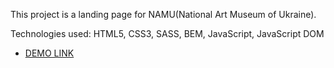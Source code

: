 This project is a landing page for NAMU(National Art Museum of Ukraine).

Technologies used: HTML5, CSS3, SASS, BEM, JavaScript, JavaScript DOM

- [DEMO LINK](https://Danylo-Dziuban.github.io/NAMU-landing/)
